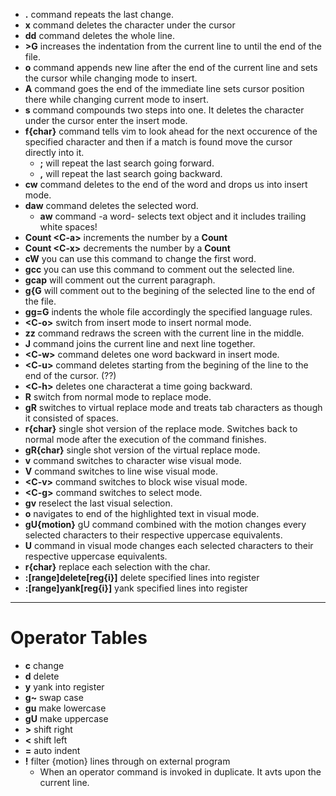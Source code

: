 * **.** command repeats the last change.
* **x** command deletes the character under the cursor
* **dd** command deletes the whole line.
* **>G** increases the indentation from the current line to until the end of the file.
* **o** command appends new line after the end of the current line and sets the cursor while changing mode to insert.
* **A** command goes the end of the immediate line sets cursor position there while changing current mode to insert.
* **s** command compounds two steps into one. It deletes the character under the cursor enter the insert mode.
* **f{char}** command tells vim to look ahead for the next occurence of the specified character and then if a match is found move the cursor directly into it.
    * **;** will repeat the last search going forward.
    * **,** will repeat the last search going backward.
* **cw** command deletes to the end of the word and drops us into insert mode.
* **daw** command deletes the selected word.
   * **aw**  command -a word- selects text object and it includes trailing white spaces!
* **Count \<C-a\>** increments the number by a **Count** 
* **Count  \<C-x\>** decrements the number by a **Count**
* **cW** you can use this command to change the first word.
* **gcc** you can use this command to comment out the selected line.
* **gcap** will comment out the current paragraph.
* **g{G** will comment out to the begining of the selected line to the end of the file.
* **gg=G** indents the whole file accordingly the specified language rules.
* **\<C-o\>** switch from insert mode to insert normal mode.
* **zz** command redraws the screen with the current line in the middle.
* **J** command joins the current line and next line together.
* **\<C-w\>** command deletes one word backward in insert mode.
* **\<C-u\>** command deletes starting from the begining of the line to the end of the cursor. (??)
* **\<C-h\>** deletes one characterat a time going backward.
* **R** switch from normal mode to replace mode.
* **gR** switches to virtual replace mode and treats tab characters as though it consisted of spaces.
* **r{char}** single shot version of the replace mode. Switches back to normal mode after the execution of the command finishes.
* **gR{char}** single shot version of the virtual replace mode.
* **v** command switches to character wise visual mode.
* **V** command switches to line wise visual mode.
* **\<C-v\>** command switches to block wise visual mode.
* **\<C-g\>** command switches to select mode.
* **gv** reselect the last visual selection.
* **o** navigates to end of the highlighted text in visual mode.
* **gU{motion}** gU command combined with the motion changes every selected characters to their respective uppercase equivalents.
* **U** command in visual mode changes each selected characters to their respective uppercase equivalents.
* **r{char}** replace each selection with the char.
* **:[range]delete[reg{i}]** delete specified lines into register
* **:[range]yank[reg{i}]** yank specified lines into register
* **
# Operator Tables
   * **c** change
   * **d** delete
   * **y** yank into register
   * **g~** swap case
   *  **gu** make lowercase
   * **gU** make uppercase
   * **>** shift right
   * **<** shift left
   * **=** auto indent
   * **!** filter {motion} lines through on external program
       * When an operator command is invoked in duplicate. It avts upon the current line.

